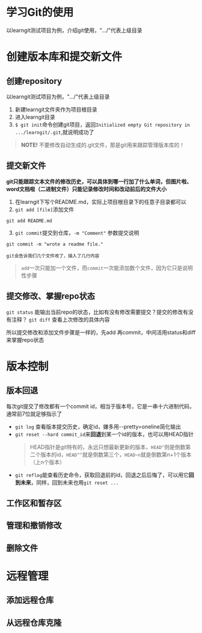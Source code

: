 # 学习Git的使用
以learngit测试项目为例，介绍git使用，".../"代表上级目录

# 创建版本库和提交新文件

## 创建repository

以learngit测试项目为例，".../"代表上级目录

1. 新建learngit文件夹作为项目根目录
2. 进入learngit目录
3. `$ git init`命令创建git项目，返回`Initialized empty Git repository in .../learngit/.git`,就说明成功了

> **NOTE!** 不要修改自动生成的.git文件，那是git用来跟踪管理版本库的！

## 提交新文件

**git只能跟踪文本文件的修改历史，可以具体到哪一行加了什么单词，但图片啦、word文档啦（二进制文件）只能记录修改时间和改动前后的文件大小**

1. 在learngit下写个README.md，实际上项目根目录下的任意子目录都可以
2. `git add [file]`添加文件
```
git add README.md
```
3. `git commit`提交到仓库，`-m "Comment"` 参数提交说明
```
git commit -m "wrote a readme file."
```
	git会告诉我们几个文件改了，插入了几行内容
> `add`一次只能加一个文件，而`commit`一次能添加数个文件，因为它只是说明性步骤

## 提交修改、掌握repo状态

`git status` 能输出当前repo的状态，比如有没有修改需要提交？提交的修改有没有注释？
`git diff` 查看上次修改的具体内容

所以提交修改和添加文件步骤是一样的，先add 再commit，中间活用status和diff来掌握repo状态

# 版本控制

## 版本回退

每次git提交了修改都有一个commit id，相当于版本号，它是一串十六进制代码，通常前7位就足够指示了
- `git log` 查看版本提交历史，确定id，嫌多用--pretty=oneline简化输出
- `git reset --hard commit_id`来**回退**到某一个id的版本，也可以用HEAD指针
	> HEAD指针是git特有的，永远只想最新更新的版本，`HEAD^`则是倒数第二个版本的id，`HEAD^^`就是倒数第三个，`HEAD~n`就是倒数第n+1个版本（上n个版本）
- `git reflog`能查看历史命令，获取回退前的id，回退之后后悔了，可以用它**回到未来**，同样，回到未来也用`git reset ...`

## 工作区和暂存区

## 管理和撤销修改

## 删除文件

# 远程管理

## 添加远程仓库

## 从远程仓库克隆

## 
